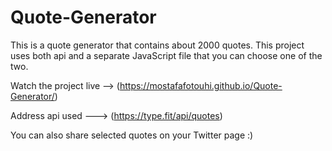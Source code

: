 # Quote-Generator

This is a quote generator that contains about 2000 quotes. 
This project uses both api and a separate JavaScript file that you can choose one of the two.

Watch the project live  -->  (https://mostafafotouhi.github.io/Quote-Generator/)

Address api used  --->  (https://type.fit/api/quotes)

You can also share selected quotes on your Twitter page :)
